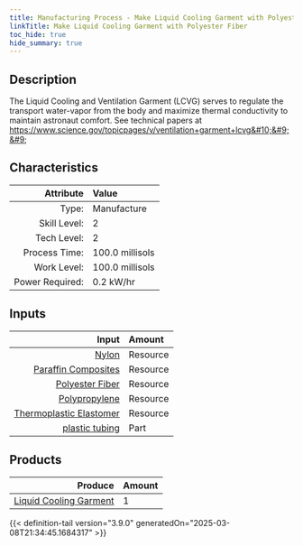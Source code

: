 ```yaml
---
title: Manufacturing Process - Make Liquid Cooling Garment with Polyester Fiber
linkTitle: Make Liquid Cooling Garment with Polyester Fiber
toc_hide: true
hide_summary: true
---
```

<!-- This is generated by the MarsSim HelpGenertor, do not edit. -->

## Description
 The Liquid Cooling and Ventilation Garment (LCVG) serves to regulate the transport &#10;&#9;&#9;&#9;water-vapor from the body and maximize thermal conductivity to maintain astronaut comfort.&#10;&#9;&#9;&#9;See technical papers at https://www.science.gov/topicpages/v/ventilation+garment+lcvg&#10;&#9;&#9;

## Characteristics

| Attribute      | Value |
|--------:|:------|
|Type:|Manufacture|
|Skill Level:|2|
|Tech Level:|2|
|Process Time:|100.0 millisols|
|Work Level:|100.0 millisols|
|Power Required:|0.2 kW/hr|

## Inputs

| Input      | Amount |
|--------:|:------|
|[Nylon](/docs/definitions/resource/nylon)|Resource|0.2 kg|
|[Paraffin Composites](/docs/definitions/resource/paraffin-composites)|Resource|0.15 kg|
|[Polyester Fiber](/docs/definitions/resource/polyester-fiber)|Resource|0.5 kg|
|[Polypropylene](/docs/definitions/resource/polypropylene)|Resource|0.1 kg|
|[Thermoplastic Elastomer](/docs/definitions/resource/thermoplastic-elastomer)|Resource|0.4 kg|
|[plastic tubing](/docs/definitions/part/plastic-tubing)|Part|3|

## Products


| Produce      | Amount |
|--------:|:------|
|[Liquid Cooling Garment](/docs/definitions/part/liquid-cooling-garment)|1|



{{< definition-tail version="3.9.0" generatedOn="2025-03-08T21:34:45.1684317" >}}



